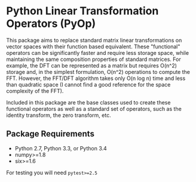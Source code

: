 Python Linear Transformation Operators (PyOp)
=============================================

This package aims to replace standard matrix linear transformations on
vector spaces with their function based equivalent. These "functional"
operators can be significantly faster and require less storage space, while
maintaining the same composition properties of standard matrices. For
example, the DFT can be represented as a matrix but requires O(n^2) storage
and, in the simplest formulation, O(n^2) operations to compute the FFT.
However, the FFT/DFT algorithm takes only O(n log n) time and less than
quadratic space (I cannot find a good reference for the space complexity of
the FFT).

Included in this package are the base classes used to create these
functional operators as well as a standard set of operators, such as the
identity transform, the zero transform, etc.


Package Requirements
--------------------
- Python 2.7, Python 3.3, or Python 3.4
- numpy>=1.8
- six>=1.6

For testing you will need `pytest>=2.5`
